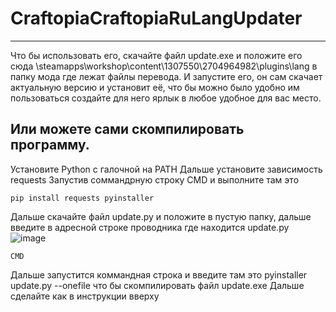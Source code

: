 # CraftopiaCraftopiaRuLangUpdater
---
Что бы использовать его, скачайте файл update.exe и положите его сюда
\steamapps\workshop\content\1307550\2704964982\plugins\lang в папку мода где лежат файлы перевода.
И запустите его, он сам скачает актуальную версию и установит её, что бы можно было удобно им пользоваться создайте для него ярлык в любое удобное для вас место.

## Или можете сами скомпилировать программу.
Установите Python с галочной на PATH
Дальше установите зависимость requests
Запустив соммандрную строку CMD и выполните там это 
```
pip install requests pyinstaller
```
Дальше скачайте файл update.py и положите в пустую папку, дальше введите в адресной строке проводника где находится update.py 
![image](https://github.com/asidsx/CraftopiaCraftopiaRuLangUpdater/assets/106923482/06d13d12-85eb-4147-b1bc-3cf1d0ead3e7)
```
CMD
```



Дальше запустится коммандная строка и введите там это pyinstaller update.py --onefile   что бы скомпилировать файл update.exe
Дальше сделайте как в инструкции вверху

